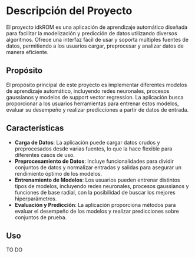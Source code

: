 # Descripción del Proyecto

El proyecto idkROM es una aplicación de aprendizaje automático diseñada para facilitar la modelización y predicción de datos utilizando diversos algoritmos. Ofrece una interfaz fácil de usar y soporta múltiples fuentes de datos, permitiendo a los usuarios cargar, preprocesar y analizar datos de manera eficiente.

## Propósito

El propósito principal de este proyecto es implementar diferentes modelos de aprendizaje automático, incluyendo redes neuronales, procesos gaussianos y modelos de support vector regression. La aplicación busca proporcionar a los usuarios herramientas para entrenar estos modelos, evaluar su desempeño y realizar predicciones a partir de datos de entrada.

## Características

- **Carga de Datos**: La aplicación puede cargar datos crudos y preprocesados desde varias fuentes, lo que la hace flexible para diferentes casos de uso.
- **Preprocesamiento de Datos**: Incluye funcionalidades para dividir conjuntos de datos y normalizar entradas y salidas para asegurar un rendimiento óptimo de los modelos.
- **Entrenamiento de Modelos**: Los usuarios pueden entrenar distintos tipos de modelos, incluyendo redes neuronales, procesos gaussianos y funciones de base radial, con la posibilidad de buscar los mejores hiperparámetros.
- **Evaluación y Predicción**: La aplicación proporciona métodos para evaluar el desempeño de los modelos y realizar predicciones sobre conjuntos de prueba.

## Uso

TO DO